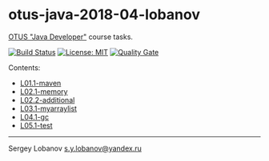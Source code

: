# otus-java-2018-04-lobanov

[OTUS "Java Developer"](https://otus.ru/lessons/razrabotchik-java/) course tasks.

[![Build Status](https://travis-ci.org/slobanov/otus-java-2018-04-lobanov.svg?branch=master)](https://travis-ci.org/slobanov/otus-java-2018-04-lobanov)
[![License: MIT](http://img.shields.io/badge/license-MIT-green.svg)](LICENSE)
[![Quality Gate](https://sonarcloud.io/api/project_badges/measure?project=ru.otus%3Acommon-parent&metric=alert_status)](https://sonarcloud.io/dashboard/index/ru.otus%3Acommon-parent)

Contents:
* [L01.1-maven](L01.1-maven)
* [L02.1-memory](L02.1-memory)
* [L02.2-additional](L02.2-additional)
* [L03.1-myarraylist](L03.1-myarraylist)
* [L04.1-gc](L04.1-gc)
* [L05.1-test](L05.1-test)
- - - -

Sergey Lobanov
[s.y.lobanov@yandex.ru](mailto:s.y.lobanov@yandex.ru?Subject=otus-java-2018-04-lobanov)


